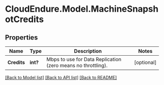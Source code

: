 # CloudEndure.Model.MachineSnapshotCredits
## Properties

Name | Type | Description | Notes
------------ | ------------- | ------------- | -------------
**Credits** | **int?** | Mbps to use for Data Replication (zero means no throttling). | [optional] 

[[Back to Model list]](../README.md#documentation-for-models) [[Back to API list]](../README.md#documentation-for-api-endpoints) [[Back to README]](../README.md)

